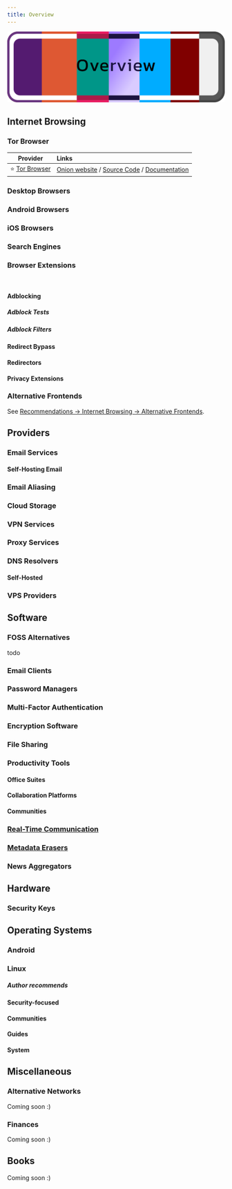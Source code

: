 ```yaml
---
title: Overview
---
```


![Cover](../assets/overview.png)
## Internet Browsing

### Tor Browser

| Provider | Links |
| --- | :-- |
| :star: [Tor Browser](https://torproject.org/) | [Onion website](http://2gzyxa5ihm7nsggfxnu52rck2vv4rvmdlkiu3zzui5du4xyclen53wid.onion/) / [Source Code](https://gitlab.torproject.org/tpo/core/tor) / [Documentation](https://tb-manual.torproject.org/)

### Desktop Browsers
<!--@include: ./internet-browsing/desktop-browsers.md{12,15} -->

### Android Browsers

<!--@include: ./internet-browsing/mobile-browsers.md{10,14} -->

### iOS Browsers

<!--@include: ./internet-browsing/mobile-browsers.md{20,26} -->

### Search Engines

<!--@include: ./internet-browsing/search-engines.md{9,12} -->

### Browser Extensions
<br/>

#### Adblocking

<!--@include: ./internet-browsing/browser-extensions.md{9,14} -->

##### Adblock Tests
<!--@include: ./internet-browsing/browser-extensions.md{19,19} -->

##### Adblock Filters
<!--@include: ./internet-browsing/browser-extensions.md{22,24} -->

#### Redirect Bypass
<!--@include: ./internet-browsing/browser-extensions.md{35,38} -->

#### Redirectors
<!--@include: ./internet-browsing/browser-extensions.md{48,50} -->

#### Privacy Extensions
<!--@include: ./internet-browsing/browser-extensions.md{55,58} -->

### Alternative Frontends

See [Recommendations -> Internet Browsing -> Alternative Frontends](/recommendations/internet-browsing/alternative-frontends).

## Providers

### Email Services
<!--@include: ./providers/email-services.md{9,12} -->

#### Self-Hosting Email
<!--@include: ./providers/email-services.md{19,22} -->

### Email Aliasing
<!--@include: ./providers/email-aliasing.md{7,11} -->

### Cloud Storage
<!--@include: ./providers/cloud-storage.md{7,9} -->

### VPN Services
<!--@include: ./providers/vpn-services.md{7,12} -->

### Proxy Services
<!--@include: ./providers/proxy-services.md{7,10} -->

### DNS Resolvers
<!--@include: ./providers/dns-resolvers.md{7,11} -->

#### Self-Hosted
<!--@include: ./providers/dns-resolvers.md{15,18} -->

### VPS Providers
<!--@include: ./providers/vps-providers.md{7,9} -->

## Software

### FOSS Alternatives

todo

### Email Clients
<!--@include: ./software/email-clients.md{7,11} -->

### Password Managers
<!--@include: ./software/password-managers.md{7,12} -->

### Multi-Factor Authentication
<!--@include: ./software/multi-factor-authentication.md{7,10} -->

### Encryption Software
<!--@include: ./software/encryption-software.md{7,11} -->

### File Sharing
<!--@include: ./software/file-sharing.md{7,11} -->

### Productivity Tools
<!--@include: ./software/productivity-tools.md{7,15} -->

#### Office Suites
<!--@include: ./software/productivity-tools.md{24,26} -->

#### Collaboration Platforms
<!--@include: ./software/productivity-tools.md{30,32} -->

#### Communities
<!--@include: ./software/productivity-tools.md{37,39} -->

### [Real-Time Communication](/recommendations/software/real-time-communication/)
<!--@include: ./software/real-time-communication.md{7,12} -->

### [Metadata Erasers](/recommendations/software/metadata-erasers/)
<!--@include: ./software/metadata-erasers.md{7,9} -->

### News Aggregators
<!--@include: ./software/news-aggregators.md{7,12} -->

## Hardware

### Security Keys
<!--@include: ./hardware/security-keys.md{9,11} -->

## Operating Systems

### Android


<!-- ### iOS -->
<!--  -->

### Linux
<!--@include: ./operating-systems/linux.md{11,11} -->

##### Author recommends
<!--@include: ./operating-systems/linux.md{15,19} -->

#### Security-focused
<!--@include: ./operating-systems/linux.md{23,27} -->

#### Communities
<!--@include: ./operating-systems/linux.md{31,33} -->

#### Guides
<!--@include: ./operating-systems/linux.md{37,49} -->

#### System
<!--@include: ./operating-systems/linux.md{52,88} -->

<!-- ### Windows -->
<!--  -->

## Miscellaneous

### Alternative Networks

Coming soon :)

### Finances

Coming soon :)

## Books
Coming soon :)
